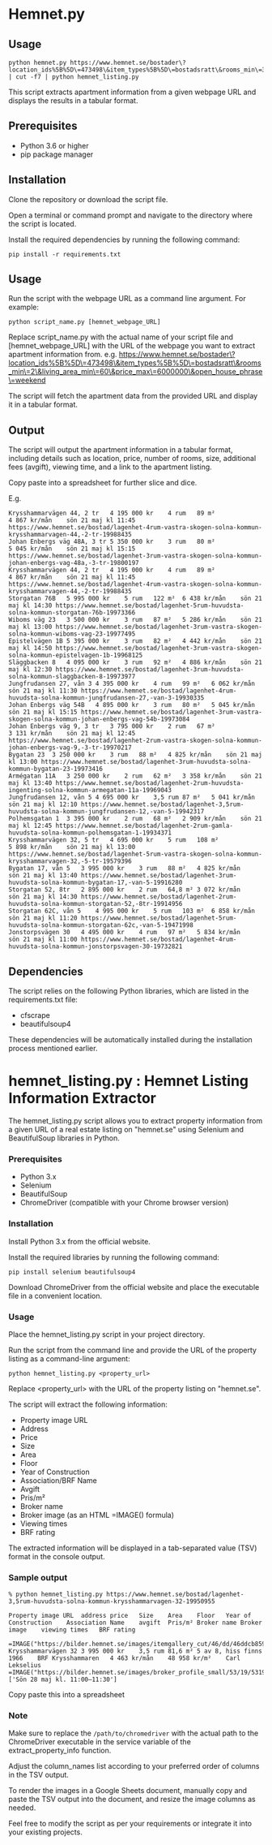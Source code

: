 # Hemnet.py

## Usage

```
python hemnet.py https://www.hemnet.se/bostader\?location_ids%5B%5D\=473498\&item_types%5B%5D\=bostadsratt\&rooms_min\=3\&living_area_min\=60\&price_max\=5000000\&open_house_phrase\=weekend | cut -f7 | python hemnet_listing.py
```



This script extracts apartment information from a given webpage URL and displays the results in a tabular format.

## Prerequisites
- Python 3.6 or higher
- pip package manager

## Installation
Clone the repository or download the script file.

Open a terminal or command prompt and navigate to the directory where the script is located.

Install the required dependencies by running the following command:

```
pip install -r requirements.txt
```

## Usage
Run the script with the webpage URL as a command line argument. For example:

```
python script_name.py [hemnet_webpage_URL]
```

Replace script_name.py with the actual name of your script file and [hemnet_webpage_URL] with the URL of the webpage you want to extract apartment information from. e.g. https://www.hemnet.se/bostader\?location_ids%5B%5D\=473498\&item_types%5B%5D\=bostadsratt\&rooms_min\=2\&living_area_min\=60\&price_max\=6000000\&open_house_phrase\=weekend

The script will fetch the apartment data from the provided URL and display it in a tabular format.


## Output
The script will output the apartment information in a tabular format, including details such as location, price, number of rooms, size, additional fees (avgift), viewing time, and a link to the apartment listing.

Copy paste into a spreadsheet for further slice and dice. 

E.g.
```
Krysshammarvägen 44, 2 tr	4 195 000 kr	4 rum	89 m²	4 867 kr/mån	sön 21 maj kl 11:45	https://www.hemnet.se/bostad/lagenhet-4rum-vastra-skogen-solna-kommun-krysshammarvagen-44,-2-tr-19988435
Johan Enbergs väg 48A, 3 tr	5 350 000 kr	3 rum	80 m²	5 045 kr/mån	sön 21 maj kl 15:15	https://www.hemnet.se/bostad/lagenhet-3rum-vastra-skogen-solna-kommun-johan-enbergs-vag-48a,-3-tr-19800197
Krysshammarvägen 44, 2 tr	4 195 000 kr	4 rum	89 m²	4 867 kr/mån	sön 21 maj kl 11:45	https://www.hemnet.se/bostad/lagenhet-4rum-vastra-skogen-solna-kommun-krysshammarvagen-44,-2-tr-19988435
Storgatan 76B	5 995 000 kr	5 rum	122 m²	6 438 kr/mån	sön 21 maj kl 14:30	https://www.hemnet.se/bostad/lagenhet-5rum-huvudsta-solna-kommun-storgatan-76b-19973366
Wiboms väg 23	3 500 000 kr	3 rum	87 m²	5 286 kr/mån	sön 21 maj kl 13:00	https://www.hemnet.se/bostad/lagenhet-3rum-vastra-skogen-solna-kommun-wiboms-vag-23-19977495
Epistelvägen 1B	5 395 000 kr	3 rum	82 m²	4 442 kr/mån	sön 21 maj kl 14:50	https://www.hemnet.se/bostad/lagenhet-3rum-vastra-skogen-solna-kommun-epistelvagen-1b-19968125
Släggbacken 8	4 095 000 kr	3 rum	92 m²	4 886 kr/mån	sön 21 maj kl 12:30	https://www.hemnet.se/bostad/lagenhet-3rum-huvudsta-solna-kommun-slaggbacken-8-19973977
Jungfrudansen 27, vån 3	4 395 000 kr	4 rum	99 m²	6 062 kr/mån	sön 21 maj kl 11:30	https://www.hemnet.se/bostad/lagenhet-4rum-huvudsta-solna-kommun-jungfrudansen-27,-van-3-19930335
Johan Enbergs väg 54B	4 895 000 kr	3 rum	80 m²	5 045 kr/mån	sön 21 maj kl 15:15	https://www.hemnet.se/bostad/lagenhet-3rum-vastra-skogen-solna-kommun-johan-enbergs-vag-54b-19973084
Johan Enbergs väg 9, 3 tr	3 795 000 kr	2 rum	67 m²	3 131 kr/mån	sön 21 maj kl 12:45	https://www.hemnet.se/bostad/lagenhet-2rum-vastra-skogen-solna-kommun-johan-enbergs-vag-9,-3-tr-19970217
Bygatan 23	3 250 000 kr	3 rum	88 m²	4 825 kr/mån	sön 21 maj kl 13:00	https://www.hemnet.se/bostad/lagenhet-3rum-huvudsta-solna-kommun-bygatan-23-19973416
Armégatan 11A	3 250 000 kr	2 rum	62 m²	3 358 kr/mån	sön 21 maj kl 13:40	https://www.hemnet.se/bostad/lagenhet-2rum-huvudsta-ingenting-solna-kommun-armegatan-11a-19969043
Jungfrudansen 12, vån 5	4 695 000 kr	3,5 rum	87 m²	5 041 kr/mån	sön 21 maj kl 12:10	https://www.hemnet.se/bostad/lagenhet-3,5rum-huvudsta-solna-kommun-jungfrudansen-12,-van-5-19942317
Polhemsgatan 1	3 395 000 kr	2 rum	68 m²	2 909 kr/mån	sön 21 maj kl 12:45	https://www.hemnet.se/bostad/lagenhet-2rum-gamla-huvudsta-solna-kommun-polhemsgatan-1-19934371
Krysshammarvägen 32, 5 tr	4 695 000 kr	5 rum	108 m²	5 898 kr/mån	sön 21 maj kl 13:00	https://www.hemnet.se/bostad/lagenhet-5rum-vastra-skogen-solna-kommun-krysshammarvagen-32,-5-tr-19579396
Bygatan 17, vån 5	3 995 000 kr	3 rum	88 m²	4 825 kr/mån	sön 21 maj kl 13:40	https://www.hemnet.se/bostad/lagenhet-3rum-huvudsta-solna-kommun-bygatan-17,-van-5-19916280
Storgatan 52, 8tr	2 895 000 kr	2 rum	64,8 m²	3 072 kr/mån	sön 21 maj kl 14:30	https://www.hemnet.se/bostad/lagenhet-2rum-huvudsta-solna-kommun-storgatan-52,-8tr-19914956
Storgatan 62C, vån 5	4 995 000 kr	5 rum	103 m²	6 858 kr/mån	sön 21 maj kl 11:20	https://www.hemnet.se/bostad/lagenhet-5rum-huvudsta-solna-kommun-storgatan-62c,-van-5-19471998
Jonstorpsvägen 30	4 495 000 kr	4 rum	97 m²	5 834 kr/mån	sön 21 maj kl 11:00	https://www.hemnet.se/bostad/lagenhet-4rum-huvudsta-solna-kommun-jonstorpsvagen-30-19732821
```

## Dependencies
The script relies on the following Python libraries, which are listed in the requirements.txt file:

- cfscrape
- beautifulsoup4

These dependencies will be automatically installed during the installation process mentioned earlier.


# hemnet_listing.py : Hemnet Listing Information Extractor

The hemnet_listing.py script allows you to extract property information from a given URL of a real estate listing on "hemnet.se" using Selenium and BeautifulSoup libraries in Python.

### Prerequisites
- Python 3.x
- Selenium
- BeautifulSoup
-  ChromeDriver (compatible with your Chrome browser version)


### Installation
Install Python 3.x from the official website.

Install the required libraries by running the following command:

```
pip install selenium beautifulsoup4
```

Download ChromeDriver from the official website and place the executable file in a convenient location.

### Usage
Place the hemnet_listing.py script in your project directory.

Run the script from the command line and provide the URL of the property listing as a command-line argument:

```
python hemnet_listing.py <property_url>
```

Replace <property_url> with the URL of the property listing on "hemnet.se".

The script will extract the following information:

- Property image URL
- Address
- Price
- Size
- Area
- Floor
- Year of Construction
- Association/BRF Name
- Avgift
- Pris/m²
- Broker name
- Broker image (as an HTML =IMAGE() formula)
- Viewing times
- BRF rating

The extracted information will be displayed in a tab-separated value (TSV) format in the console output.

### Sample output


```
% python hemnet_listing.py https://www.hemnet.se/bostad/lagenhet-3,5rum-huvudsta-solna-kommun-krysshammarvagen-32-19950955

Property image URL	address	price	Size	Area	Floor	Year of Construction	Association Name	avgift	Pris/m²	Broker name	Broker image	viewing times	BRF rating

=IMAGE("https://bilder.hemnet.se/images/itemgallery_cut/46/dd/46ddcb859eba2cbc33b9353178fda76f.jpg")	Krysshammarvägen 32	3 995 000 kr	3,5 rum	81,6 m²	5 av 8, hiss finns	1966	BRF Krysshammaren	4 463 kr/mån	48 958 kr/m²	Carl Lekselius	=IMAGE("https://bilder.hemnet.se/images/broker_profile_small/53/19/531971ad66bb7e7785f9b1f63cbd8800.jpg")	['Sön 28 maj kl. 11:00–11:30']
```

Copy paste this into a spreadsheet

### Note
Make sure to replace the `/path/to/chromedriver` with the actual path to the ChromeDriver executable in the service variable of the extract_property_info function.

Adjust the column_names list according to your preferred order of columns in the TSV output.

To render the images in a Google Sheets document, manually copy and paste the TSV output into the document, and resize the image columns as needed.

Feel free to modify the script as per your requirements or integrate it into your existing projects.
